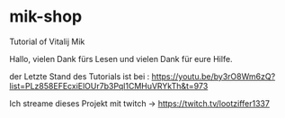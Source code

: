 # mik-shop

Tutorial of Vitalij Mik

Hallo, vielen Dank fürs Lesen und vielen Dank für eure Hilfe.


der Letzte Stand des Tutorials ist bei : https://youtu.be/by3rO8Wm6zQ?list=PLz858EFEcxiElOUr7b3Pql1CMHuVRYkTh&t=973




Ich streame dieses Projekt mit twitch -> https://twitch.tv/lootziffer1337

